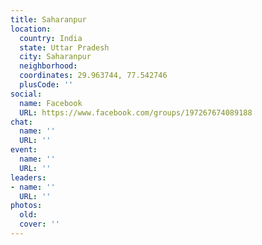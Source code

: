 ```yaml
---
title: Saharanpur
location:
  country: India
  state: Uttar Pradesh
  city: Saharanpur
  neighborhood: 
  coordinates: 29.963744, 77.542746
  plusCode: ''
social:
  name: Facebook
  URL: https://www.facebook.com/groups/197267674089188
chat:
  name: ''
  URL: ''
event:
  name: ''
  URL: ''
leaders:
- name: ''
  URL: ''
photos:
  old: 
  cover: ''
---
```


